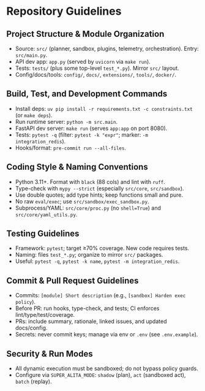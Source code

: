 # Repository Guidelines

## Project Structure & Module Organization
- Source: `src/` (planner, sandbox, plugins, telemetry, orchestration). Entry: `src/main.py`.
- API dev app: `app.py` (served by `uvicorn` via `make run`).
- Tests: `tests/` (plus some top-level `test_*.py`). Mirror `src/` layout.
- Config/docs/tools: `config/`, `docs/`, `extensions/`, `tools/`, `docker/`.

## Build, Test, and Development Commands
- Install deps: `uv pip install -r requirements.txt -c constraints.txt` (or `make deps`).
- Run runtime server: `python -m src.main`.
- FastAPI dev server: `make run` (serves `app:app` on port 8080).
- Tests: `pytest -q` (filter: `pytest -k "expr"`; marker: `-m integration_redis`).
- Hooks/format: `pre-commit run --all-files`.

## Coding Style & Naming Conventions
- Python 3.11+. Format with `black` (88 cols) and lint with `ruff`.
- Type-check with `mypy --strict` (especially `src/core`, `src/sandbox`).
- Use double quotes; add type hints; keep functions small and pure.
- No raw `eval/exec`; use `src/sandbox/exec_sandbox.py`.
- Subprocess/YAML: `src/core/proc.py` (no `shell=True`) and `src/core/yaml_utils.py`.

## Testing Guidelines
- Framework: `pytest`; target ≥70% coverage. New code requires tests.
- Naming: files `test_*.py`; organize to mirror `src/` packages.
- Useful: `pytest -q`, `pytest -k name`, `pytest -m integration_redis`.

## Commit & Pull Request Guidelines
- Commits: `[module] Short description` (e.g., `[sandbox] Harden exec policy`).
- Before PR: run hooks, type-check, and tests; CI enforces lint/type/test/coverage.
- PRs: include summary, rationale, linked issues, and updated docs/config.
- Secrets: never commit keys; manage via env or `.env` (see `.env.example`).

## Security & Run Modes
- All dynamic execution must be sandboxed; do not bypass policy guards.
- Configure via `SUPER_ALITA_MODE`: `shadow` (plan), `act` (sandboxed act), `batch` (replay).
